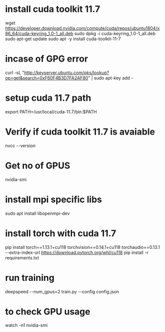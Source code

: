 # install cuda toolkit 11.7
wget https://developer.download.nvidia.com/compute/cuda/repos/ubuntu1804/x86_64/cuda-keyring_1.0-1_all.deb
sudo dpkg -i cuda-keyring_1.0-1_all.deb
sudo apt-get update
sudo apt -y install cuda-toolkit-11-7

# incase of GPG error
curl -sL "http://keyserver.ubuntu.com/pks/lookup?op=get&search=0xF60F4B3D7FA2AF80" | sudo apt-key add -

# setup cuda 11.7 path
export PATH=/usr/local/cuda-11.7/bin:$PATH


# Verify if cuda toolkit 11.7 is avaiable
nvcc --version

# Get no of GPUS
nvidia-smi

# install mpi specific libs
sudo apt install libopenmpi-dev
# install torch with cuda 11.7
pip install torch==1.13.1+cu118 torchvision==0.14.1+cu118 torchaudio==0.13.1 --extra-index-url https://download.pytorch.org/whl/cu118
pip install -r requirements.txt

# run training
deepspeed --num_gpus=2 train.py --config config.json

# to check GPU usage
watch -n1 nvidia-smi